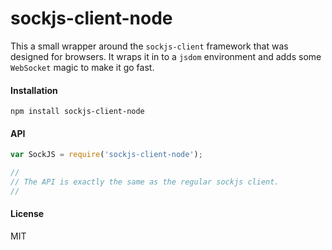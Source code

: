 # sockjs-client-node

This a small wrapper around the `sockjs-client` framework that was designed for
browsers. It wraps it in to a `jsdom` environment and adds some `WebSocket`
magic to make it go fast.

#### Installation

```
npm install sockjs-client-node
```

#### API

```js
var SockJS = require('sockjs-client-node');

//
// The API is exactly the same as the regular sockjs client.
//
```

#### License

MIT
